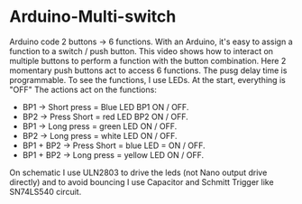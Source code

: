 # Arduino-Multi-switch
Arduino code 2 buttons -> 6 functions.
With an Arduino, it's easy to assign a function to a switch / push button.
This video shows how to interact on multiple buttons to perform a function with the button combination.
Here 2 momentary push buttons act to access 6 functions. The pusg delay time is programmable.
To see the functions, I use LEDs.
At the start, everything is "OFF"
The actions act on the functions:
- BP1 -> Short press = Blue LED BP1 ON / OFF.
- BP2 -> Press Short = red LED BP2 ON / OFF.
- BP1 -> Long press = green LED ON / OFF.
- BP2 -> Long press = white LED ON / OFF.
- BP1 + BP2 -> Press Short = blue LED = ON / OFF.
- BP1 + BP2 -> Long press = yellow LED ON / OFF.

On schematic I use ULN2803 to drive the leds (not Nano output drive directly) and to avoid bouncing I use
Capacitor and Schmitt Trigger like SN74LS540 circuit.
